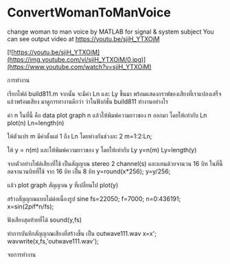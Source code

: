 # ConvertWomanToManVoice
change woman to man voice by MATLAB for signal &amp; system subject
You can see output video at https://youtu.be/sjiH_YTXOiM

[![https://youtu.be/sjiH_YTXOiM](https://img.youtube.com/vi/sjiH_YTXOiM/0.jpg)](https://www.youtube.com/watch?v=sjiH_YTXOiM)

การทำงาน

เรียกไฟล์ build811.m
จากนั้น จะมีค่า Ln และ Ly ขึ้นมา พร้อมแสดงกราฟของเสียงที่เราแปลงเสร็จแล้วพร้อมเสียง
มาดูการทางานดีกว่า ว่าในฟังก์ชั่น build811 ทำงานอย่างไร

ค่า n ในที่นี้ คือ data plot graph n แล้วให้พิมพ์ความยาวของ n ออกมา โดยให้เท่ากับ Ln
plot(n)
Ln=length(n)

ให้ตัวแปร m มีค่าตั้งแต่ 1 ถึง Ln โดยห่างกันช่วงละ 2
m=1:2:Ln;

ให้ y = n(m) และให้พิมพ์ความยาวของ y โดยให้เท่ากับ Ly
y=n(m)
Ly=length(y)

จากตัวอย่างไฟล์เสียงที่ใช้ เป็นสัญญาณ stereo 2 channel(s) และแทนด้วยจานวน 16 บิท ในที่นี้ลดจานวนบิทที่ใช้ จาก 16 บิท เป็น 8 บิท
y=round(x*256);
y=y/256;

แล้ว plot graph สัญญาณ y ที่เปลี่ยนไป
plot(y)

สร้างสัญญาณแบบไม่ต่อเนื่องรูป sine
fs=22050;
f=7000;
n=0:436191;
x=sin(2*pi*f*n/fs);

ฟังเสียงสุดท้ายที่ได้
sound(y,fs)

ทำการบันทึกสัญญาณเสียงที่สร้างขึ้น เป็น outwave111.wav
x=x';
wavwrite(x,fs,'outwave111.wav');

จบการทำงาน
